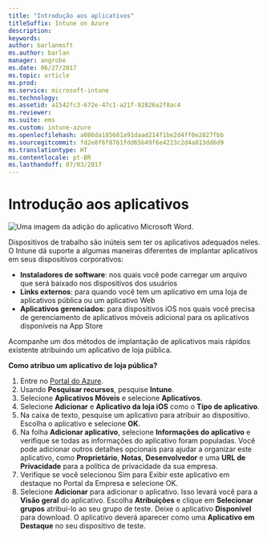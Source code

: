 ```yaml
---
title: "Introdução aos aplicativos"
titleSuffix: Intune on Azure
description: 
keywords: 
author: barlanmsft
ms.author: barlan
manager: angrobe
ms.date: 06/27/2017
ms.topic: article
ms.prod: 
ms.service: microsoft-intune
ms.technology: 
ms.assetid: a1542fc3-672e-47c1-a21f-82826a2f8ac4
ms.reviewer: 
ms.suite: ems
ms.custom: intune-azure
ms.openlocfilehash: a086da185681a91daad214f1be2d4ff0e2827fbb
ms.sourcegitcommit: fd2e8f6f8761fdd65b49f6e4223c2d4a013dd6d9
ms.translationtype: HT
ms.contentlocale: pt-BR
ms.lasthandoff: 07/03/2017
---
```

# Introdução aos aplicativos
<a id="getting-started-with-apps" class="xliff"></a>

![Uma imagem da adição do aplicativo Microsoft Word.](/intune/media/generic-add-apps.png)

Dispositivos de trabalho são inúteis sem ter os aplicativos adequados neles. O Intune dá suporte a algumas maneiras diferentes de implantar aplicativos em seus dispositivos corporativos:

* **Instaladores de software**: nos quais você pode carregar um arquivo que será baixado nos dispositivos dos usuários
* __Links externos__: para quando você tem um aplicativo em uma loja de aplicativos pública ou um aplicativo Web
* **Aplicativos gerenciados**: para dispositivos iOS nos quais você precisa de gerenciamento de aplicativos móveis adicional para os aplicativos disponíveis na App Store

Acompanhe um dos métodos de implantação de aplicativos mais rápidos existente atribuindo um aplicativo de loja pública.

__Como atribuo um aplicativo de loja pública?__

1. Entre no [Portal do Azure](https://portal.azure.com).
2. Usando **Pesquisar recursos**, pesquise **Intune**.
3. Selecione **Aplicativos Móveis** e selecione **Aplicativos**.
4. Selecione **Adicionar** e **Aplicativo da loja iOS** como o **Tipo de aplicativo**.
5. Na caixa de texto, pesquise um aplicativo para atribuir ao dispositivo. Escolha o aplicativo e selecione **OK**.
6. Na folha **Adicionar aplicativo**, selecione **Informações do aplicativo** e verifique se todas as informações do aplicativo foram populadas. Você pode adicionar outros detalhes opcionais para ajudar a organizar este aplicativo, como **Proprietário**, **Notas**, **Desenvolvedor** e uma **URL de Privacidade** para a política de privacidade da sua empresa.
7. Verifique se você selecionou Sim para Exibir este aplicativo em destaque no Portal da Empresa e selecione OK.
8. Selecione **Adicionar** para adicionar o aplicativo. Isso levará você para a **Visão geral** do aplicativo. Escolha **Atribuições** e clique em **Selecionar grupos** atribuí-lo ao seu grupo de teste. Deixe o aplicativo **Disponível** para download. O aplicativo deverá aparecer como uma **Aplicativo em Destaque** no seu dispositivo de teste.
